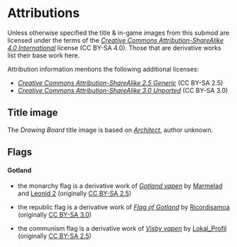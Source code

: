 Attributions
============

Unless otherwise specified the title & in-game images from this submod are licensed under the terms
of the <dfn>[Creative Commons Attribution-ShareAlike 4.0 International][CC BY-SA 4.0]</dfn> license
(CC BY-SA 4.0). Those that are derivative works list their base work here.

Attribution information mentions the following additional licenses:

- <dfn>[Creative Commons Attribution-ShareAlike 2.5 Generic][CC BY-SA 2.5]</dfn> (CC BY-SA 2.5)
- <dfn>[Creative Commons Attribution-ShareAlike 3.0 Unported][CC BY-SA 3.0]</dfn> (CC BY-SA 3.0)

[CC BY-SA 2.5]: https://creativecommons.org/licenses/by-sa/2.5/deed.en
[CC BY-SA 3.0]: https://creativecommons.org/licenses/by-sa/3.0/deed.en
[CC BY-SA 4.0]: https://creativecommons.org/licenses/by-sa/4.0/deed.en

Title image
-----------

The <cite>Drawing Board</cite> title image is based on <cite>[Architect]</cite>, author unknown.

[Architect]: https://commons.wikimedia.org/wiki/File:Architect.png

Flags
-----

#### Gotland

- the monarchy flag is a derivative work of <cite>[Gotland vapen]</cite> by [Marmelad] and [Leonid
  2] (originally [CC BY-SA 2.5][])
- the republic flag is a derivative work of <cite>[Flag of Gotland]</cite> by [Ricordisamoa]
  (originally [CC BY-SA 3.0][])
- the communism flag is a derivative work of <cite>[Visby vapen]</cite> by [Lokal\_Profil]
  (originally [CC BY-SA 2.5][])

  [Gotland vapen]: https://commons.wikimedia.org/wiki/File:Gotland_vapen.svg
  [Marmelad]: https://commons.wikimedia.org/wiki/User:Marmelad
  [Leonid 2]: https://commons.wikimedia.org/wiki/User:Leonid_2

  [Flag of Gotland]: https://commons.wikimedia.org/wiki/File:Flag_of_Gotland.svg
  [Ricordisamoa]: https://commons.wikimedia.org/wiki/User:Ricordisamoa

  [Visby vapen]: https://commons.wikimedia.org/wiki/File:Visby_vapen.svg
  [Lokal\_Profil]: https://commons.wikimedia.org/wiki/User:Lokal_Profil
